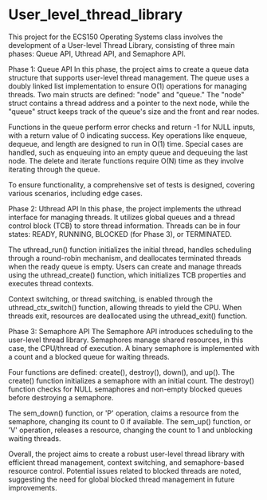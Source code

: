 # User_level_thread_library
This project for the ECS150 Operating Systems class involves the development of a User-level Thread Library, consisting of three main phases: Queue API, Uthread API, and Semaphore API.

Phase 1: Queue API
In this phase, the project aims to create a queue data structure that supports user-level thread management. The queue uses a doubly linked list implementation to ensure O(1) operations for managing threads. Two main structs are defined: "node" and "queue." The "node" struct contains a thread address and a pointer to the next node, while the "queue" struct keeps track of the queue's size and the front and rear nodes.

Functions in the queue perform error checks and return -1 for NULL inputs, with a return value of 0 indicating success. Key operations like enqueue, dequeue, and length are designed to run in O(1) time. Special cases are handled, such as enqueuing into an empty queue and dequeuing the last node. The delete and iterate functions require O(N) time as they involve iterating through the queue.

To ensure functionality, a comprehensive set of tests is designed, covering various scenarios, including edge cases.

Phase 2: Uthread API
In this phase, the project implements the uthread interface for managing threads. It utilizes global queues and a thread control block (TCB) to store thread information. Threads can be in four states: READY, RUNNING, BLOCKED (for Phase 3), or TERMINATED.

The uthread_run() function initializes the initial thread, handles scheduling through a round-robin mechanism, and deallocates terminated threads when the ready queue is empty. Users can create and manage threads using the uthread_create() function, which initializes TCB properties and executes thread contexts.

Context switching, or thread switching, is enabled through the uthread_ctx_switch() function, allowing threads to yield the CPU. When threads exit, resources are deallocated using the uthread_exit() function.

Phase 3: Semaphore API
The Semaphore API introduces scheduling to the user-level thread library. Semaphores manage shared resources, in this case, the CPU/thread of execution. A binary semaphore is implemented with a count and a blocked queue for waiting threads.

Four functions are defined: create(), destroy(), down(), and up(). The create() function initializes a semaphore with an initial count. The destroy() function checks for NULL semaphores and non-empty blocked queues before destroying a semaphore.

The sem_down() function, or 'P' operation, claims a resource from the semaphore, changing its count to 0 if available. The sem_up() function, or 'V' operation, releases a resource, changing the count to 1 and unblocking waiting threads.

Overall, the project aims to create a robust user-level thread library with efficient thread management, context switching, and semaphore-based resource control. Potential issues related to blocked threads are noted, suggesting the need for global blocked thread management in future improvements.
